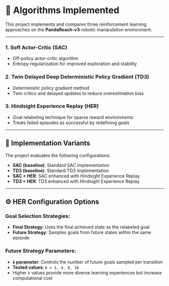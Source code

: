 # 🎯 Algorithms Implemented

This project implements and compares three reinforcement learning approaches on the **PandaReach-v3** robotic manipulation environment:

---

### 1. Soft Actor-Critic (SAC)
- Off-policy actor-critic algorithm
- Entropy regularization for improved exploration and stability

### 2. Twin Delayed Deep Deterministic Policy Gradient (TD3)
- Deterministic policy gradient method
- Twin critics and delayed updates to reduce overestimation bias

### 3. Hindsight Experience Replay (HER)
- Goal relabeling technique for sparse reward environments
- Treats failed episodes as successful by redefining goals

---

## 🔧 Implementation Variants

The project evaluates the following configurations:

- **SAC (baseline)**: Standard SAC implementation  
- **TD3 (baseline)**: Standard TD3 implementation  
- **SAC + HER**: SAC enhanced with Hindsight Experience Replay  
- **TD3 + HER**: TD3 enhanced with Hindsight Experience Replay  

---

## ⚙️ HER Configuration Options

### Goal Selection Strategies:
- **Final Strategy**: Uses the final achieved state as the relabeled goal  
- **Future Strategy**: Samples goals from future states within the same episode  

### Future Strategy Parameters:
- **`k` parameter**: Controls the number of future goals sampled per transition  
- **Tested values**: `k = 1, 4, 8, 16`  
- Higher `k` values provide more diverse learning experiences but increase computational cost

